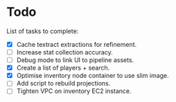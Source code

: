# Todo

List of tasks to complete:

-   [x] Cache textract extractions for refinement.
-   [ ] Increase stat collection accuracy.
-   [ ] Debug mode to link UI to pipeline assets.
-   [x] Create a list of players + search.
-   [x] Optimise inventory node container to use slim image.
-   [ ] Add script to rebuild projections.
-   [ ] Tighten VPC on inventory EC2 instance.

